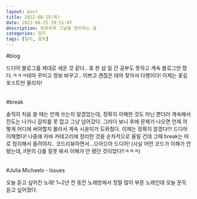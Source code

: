 ```yaml
---
layout: post
title: 2022-08-25(목)
date: 2022-08-25 19:51:07
description: 하루하루 그날을 정리하는 글
categories: 일지
tags: [일지, 음악]
---
```

#blog

드디어 블로그를 제대로 세운 것 같다.. 휴 한 삼 일 간 공부도 못하고 계속 블로그만 팠다.ㅋㅋㅋ테마 꾸미고 정보 바꾸고.. 이쁘고 괜찮은 테마 찾아서 다행이다! 이제는 꽃길 포스트만 올리자!
   <br>
   <br>
   <br>
#break

솔직히 처음 쓸 때는 언제 쓰는지 알겠었는데, 정확히 이해한 것도 아닌 뿐더러 계속해서 진도는 나가니 갈피를 못 잡고 그냥 넘어갔다. 그러다 보니 후에 문제가 나오면 언제 어떻게 어디에 써야할지 몰라서 계속 시윤이가 도와줬다. 이제는 정확히 알겠다!!! 드디어 이해했다! 나중에 자바 카테고리에 정리한 것을 순차적으로 올릴 건데 그때 break는 따로 정리해서 올려야지.. 코드리뷰하면서...으아으아 드디어! (사실 어떤 코드가 이해가 안 됐는데, if문의 {}를 잘못 봐서 이해가 안 됐던 것이었다!!ㅋㅋㅋ)
   <br>
   <br>
   <br>
#Julia Michaels - Issues

   오늘 듣고 싶어진 노래! 1~2년 전 동전 노래방에서 정말 많이 부른 노래인데 오늘 문득 듣고 싶어졌다. 
